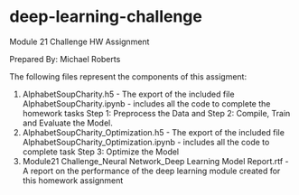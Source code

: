 # deep-learning-challenge
Module 21 Challenge HW Assignment

Prepared By: Michael Roberts

The following files represent the components of this assigment:

  1.  AlphabetSoupCharity.h5 - The export of the included file AlphabetSoupCharity.ipynb - includes all the code to complete the homework tasks
        Step 1: Preprocess the Data and Step 2: Compile, Train and Evaluate the Model.
  2.  AlphabetSoupCharity_Optimization.h5 - The export of the included file AlphabetSoupCharity_Optimization.ipynb - includes all the code
      to complete task Step 3: Optimize the Model
  3. Module21 Challenge_Neural Network_Deep Learning Model Report.rtf - A report on the performance of the deep learning module created
       for this homework assignment

